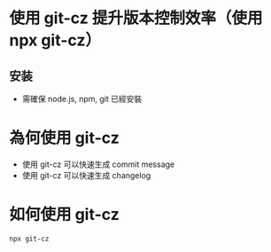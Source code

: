 # 使用 git-cz 提升版本控制效率（使用 npx git-cz）

## 安装

- 需確保 node.js, npm, git 已經安裝

# 為何使用 git-cz

- 使用 git-cz 可以快速生成 commit message
- 使用 git-cz 可以快速生成 changelog

# 如何使用 git-cz

```bash
npx git-cz
```
